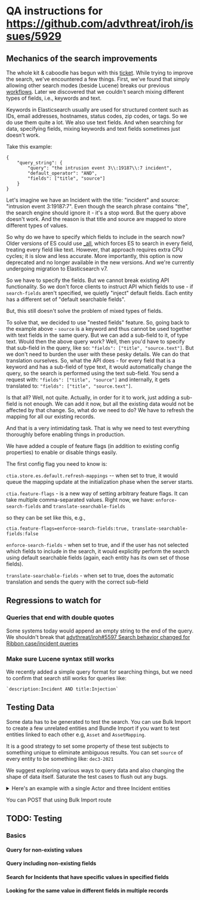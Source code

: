 # QA instructions for https://github.com/advthreat/iroh/issues/5929 

## Mechanics of the search improvements

The whole kit & caboodle has begun with this [ticket](https://github.com/advthreat/response/issues/573). While trying to improve the search, we've encountered a few things. First, we've found that simply allowing other search modes (beside Lucene) breaks our previous [workflows](https://github.com/advthreat/iroh/issues/5597). Later we discovered that we couldn't search mixing different types of fields, i.e., keywords and text.

Keywords in Elasticsearch usually are used for structured content such as IDs, email addresses, hostnames, status codes, zip codes, or tags. So we do use them quite a lot. We also use text fields. And when searching for data, specifying fields, mixing keywords and text fields sometimes just doesn't work.

Take this example:

    {
        "query_string": {
            "query": "the intrusion event 3\\:19187\\:7 incident",
            "default_operator": "AND",
            "fields": ["title", "source"]
        }
    }

Let's imagine we have an Incident with the title: "incident" and source: "intrusion event 3:19187:7". Even though the search phrase contains "the", the search engine should ignore it - it's a stop word. But the query above doesn't work. And the reason is that title and source are mapped to store different types of values.

So why do we have to specify which fields to include in the search now? Older versions of ES could use [_all](https://www.elastic.co/guide/en/elasticsearch/reference/6.8/mapping-all-field.html), which forces ES to search in every field, treating every field like text. However, that approach requires extra CPU cycles; it is slow and less accurate. More importantly, this option is now deprecated and no longer available in the new versions. And we're currently undergoing migration to Elasticsearch v7.

So we have to specify the fields. But we cannot break existing API functionality. So we don't force clients to instruct API which fields to use - if `search-fields` aren't specified, we quietly "inject" default fields. Each entity has a different set of "default searchable fields".

But, this still doesn't solve the problem of mixed types of fields. 

To solve that, we decided to use "nested fields" feature. So, going back to the example above - `source` is a keyword and thus cannot be used together with text fields in the same query. But we can add a sub-field to it, of type text. Would then the above query work? Well, then you'd have to specify that sub-field in the query, like so: `"fields": ["title", "source.text"]`. But we don't need to burden the user with these pesky details. We can do that translation ourselves. So, what the API does - for every field that is a keyword and has a sub-field of type text, it would automatically change the query, so the search is performed using the text sub-field. You send a request with: `"fields": ["title", "source"]` and internally, it gets translated to: `"fields": ["title", "source.text"]`.

Is that all? Well, not quite.
Actually, in order for it to work, just adding a sub-field is not enough. We can add it now, but all the existing data would not be affected by that change. So, what do we need to do? We have to refresh the mapping for all our existing records.

And that is a very intimidating task. That is why we need to test everything thoroughly before enabling things in production.

We have added a couple of feature flags (in addition to existing config properties) to enable or disable things easily.

The first config flag you need to know is:

`ctia.store.es.default.refresh-mappings`  -- when set to true, it would queue the mapping update at the initialization phase when the server starts.

`ctia.feature-flags` - is a new way of setting arbitrary feature flags. It can take multiple comma-separated values. Right now, we have: `enforce-search-fields` and `translate-searchable-fields`

so they can be set like this, e.g.,

    ctia.feature-flags=enforce-search-fields:true, translate-searchable-fields:false

`enforce-search-fields` - when set to true, and if the user has not selected which fields to include in the search, it would explicitly perform the search using default searchable fields (again, each entity has its own set of those fields).

`translate-searchable-fields` - when set to true, does the automatic translation and sends the query with the correct sub-field

## Regressions to watch for

### Queries that end with double quotes

Some systems today would append an empty string to the end of the query. We shouldn't break that
[advthreat/iroh#5597 Search behavior changed for Ribbon case/incident queries](https://github.com/advthreat/iroh/issues/5597)

### Make sure Lucene syntax still works

We recently added a simple query format for searching things, but we need to confirm that search still works for queries like:

    `description:Incident AND title:Injection`

## Testing Data

Some data has to be generated to test the search. You can use Bulk Import to create a few unrelated entities and Bundle Import if you want to test entities linked to each other e.g, `Asset` and `AssetMapping`.

It is a good strategy to set some property of these test subjects to something unique to eliminate ambiguous results. You can set `source` of every entity to be something like: `dec3-2021`

We suggest exploring various ways to query data and also changing the shape of data itself. Saturate the test cases to flush out any bugs.

<details>
<summary>
Here's an example with a single Actor and three Incident entities
</summary>
```json
{
    "actors": [
        {
            "confidence": "High",
            "timestamp": "2016-02-11T00:40:48Z",
            "tlp": "green",
            "language": "language",
            "actor_type": "Hacker",
            "intended_effect": "Fraud",
            "source_uri": "http://example.com/actors/legion-of-doom",
            "external_references": [],
            "title": "LOD Group",
            "short_description": "founded by the hacker Lex Luthor",
            "external_ids": [],
            "source": "dec3-2021",
            "type": "actor",
            "planning_and_operational_support": "MUHS 9th Hour",
            "revision": 1,
            "schema_version": "1.0",
            "sophistication": "Innovator",
            "identity": {
                "related_identities": [],
                "description": "LOD identity"
            },
            "valid_time": {
                "end_time": "2016-07-11T00:40:48Z",
                "start_time": "2016-02-11T00:40:48Z"
            },
            "motivation": "Ego",
            "description": "Legion Of Doom"
        }
    ],
    "incidents": [
        {
            "description": "description of first incident",
            "assignees": [],
            "schema_version": "1.1.3",
            "revision": 1,
            "type": "incident",
            "source": "dec3-2021",
            "external_ids": [],
            "short_description": "first incident",
            "title": "Lorem Ipsum Test Incident",
            "incident_time": {
                "closed": "2016-02-11T00:40:48Z",
                "discovered": "2016-02-11T00:40:48Z",
                "opened": "2016-02-11T00:40:48Z",
                "rejected": "2016-02-11T00:40:48Z",
                "remediated": "2016-02-11T00:40:48Z",
                "reported": "2016-02-11T00:40:48Z"
            },
            "external_references": [],
            "discovery_method": "Log Review",
            "source_uri": "http://example.com/incident-one",
            "intended_effect": "Extortion",
            "categories": [
                "Denial of Service",
                "Improper Usage"
            ],
            "status": "Open",
            "language": "language",
            "tlp": "green",
            "timestamp": "2016-02-11T00:40:48Z",
            "confidence": "High"
        },
        {
            "description": "second incident",
            "assignees": [],
            "schema_version": "1.1.3",
            "revision": 1,
            "type": "incident",
            "source": "dec3-2021",
            "external_ids": [],
            "short_description": "incident numero dos",
            "title": "Lorem Ipsum Test Incident dos",
            "incident_time": {
                "closed": "2016-02-11T00:40:48Z",
                "discovered": "2016-02-11T00:40:48Z",
                "opened": "2016-02-11T00:40:48Z",
                "rejected": "2016-02-11T00:40:48Z",
                "remediated": "2016-02-11T00:40:48Z",
                "reported": "2016-02-11T00:40:48Z"
            },
            "external_references": [],
            "discovery_method": "Log Review",
            "source_uri": "http://example.com/incident-two",
            "intended_effect": "Extortion",
            "categories": [
                "Denial of Service",
                "Improper Usage"
            ],
            "status": "Open",
            "language": "language",
            "tlp": "green",
            "timestamp": "2016-02-11T00:40:48Z",
            "confidence": "High"
        },
        {
            "description": "third incident",
            "assignees": [],
            "schema_version": "1.1.3",
            "revision": 1,
            "type": "incident",
            "source": "dec3-2021",
            "external_ids": [],
            "short_description": "incident numero tres",
            "title": "incident numero three",
            "incident_time": {
                "closed": "2016-02-11T00:40:48Z",
                "discovered": "2016-02-11T00:40:48Z",
                "opened": "2016-02-11T00:40:48Z",
                "rejected": "2016-02-11T00:40:48Z",
                "remediated": "2016-02-11T00:40:48Z",
                "reported": "2016-02-11T00:40:48Z"
            },
            "external_references": [],
            "discovery_method": "Log Review",
            "source_uri": "http://example.com/incident-three",
            "intended_effect": "Extortion",
            "categories": [
                "Denial of Service",
                "Improper Usage"
            ],
            "status": "Open",
            "language": "language",
            "tlp": "green",
            "timestamp": "2016-02-11T00:40:48Z",
            "confidence": "High"
        }
    ]
}
```
</details>

You can POST that using Bulk Import route

## TODO: Testing

### Basics

#### Query for non-existing values
#### Query including non-existing fields
#### Search for Incidents that have specific values in specified fields
#### Looking for the same value in different fields in multiple records
